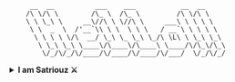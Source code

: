 
         __  __          ___    ___           __  __     
        /\ \/\ \        /\_ \  /\_ \         /\ \/\ \    
        \ \ \_\ \     __\//\ \ \//\ \     ___\ \ \ \ \   
         \ \  _  \  /'__`\\ \ \  \ \ \   / __`\ \ \ \ \  
          \ \ \ \ \/\  __/ \_\ \_ \_\ \_/\ \L\ \ \_\ \_\ 
           \ \_\ \_\ \____\/\____\/\____\ \____/\/\_\/\_\
            \/_/\/_/\/____/\/____/\/____/\/___/  \/_/\/_/
<p align="center">
<details>
    <summary><b>I am Satriouz ⚔️</b></summary>
<a href="https://twitter.com/Satriouz">
  <img align="left" alt="Satriouz's Twitter" width="22px" src="https://cdn.jsdelivr.net/npm/simple-icons@v3/icons/twitter.svg" />
</a>
<a href="https://linkedin.com/in/Satriouz">
  <img align="left" alt="Satriouz's Linkdein" width="22px" src="https://cdn.jsdelivr.net/npm/simple-icons@v3/icons/linkedin.svg" />
</a>
<a href="https://github.com/Satriouz">
  <img align="left" alt="Satriouz's Github" width="22px" src="https://cdn.jsdelivr.net/npm/simple-icons@v3/icons/github.svg" />
</a>
<a href="https://t.me/xSatriouz">
  <img align="left" alt="Satriouz's Telegram" width="22px" src="https://cdn.jsdelivr.net/npm/simple-icons@v3/icons/telegram.svg" />
</a>
<a href="https://instagram.com/Satriouz/">
  <img align="left" alt="Satriouz's Instagram" width="22px" src="https://cdn.jsdelivr.net/npm/simple-icons@v3/icons/instagram.svg" />
</a>
<a href="https://www.facebook.com/Satriouz/">
  <img align="left" alt="Satriouz's Facebook" width="22px" src="https://cdn.jsdelivr.net/npm/simple-icons@v3/icons/facebook.svg" />
</a>
<a href="https://www.youtube.com/channel/UCSwf5zNZWiDKBHV1oWYk6DA"> 
  <img align="left" alt="Satriouz's Youtube" width="22px" src="https://cdn.jsdelivr.net/npm/simple-icons@v3/icons/youtube.svg" />
</a>

<br/>
<br/>
Here are some ideas to get you started:

- 🔭 I’m currently working on Telegram Bot and other things.
- 🌱 I’m currently learning Python and others.
- 👯 I’m looking to collaborate on [Telegram](https://t.me/ParrotOmoshiroi)
- 🤔 I’m looking for help with all of you
- 💬 Ask me about Bot Telegram and related stuff
- 📫 How to reach me: [Telegram - @xSatriouz](https://t.me/xSatriouz) [Facebook - @Satriouz](https://facebook.com/Satriouz/) [YouTube - @Satriouz](https://www.youtube.com/channel/UCSwf5zNZWiDKBHV1oWYk6DA) 
- 😄 Pronouns: He/His
- ⚡ Fun fact: I always listen to music and try things and more

<p align="center">
<img align="center" src="https://github-readme-stats.vercel.app/api?username=Satriouz&&show_icons=true&&custom_title=Satriouz Github Stats&&hide_border=boolean&&theme=dark" />
<p align="center">
<a href="https://github.com/Satriouz">
  <img align="center" src="https://github-readme-stats.vercel.app/api/top-langs/?username=Satriouz&theme=dark&hide_langs_below=1" />


<p align="center">
<img align="center" src="https://img.shields.io/github/followers/Satriouz?color=red&label=Followers&style=for-the-badge" />
<img align="center" src="https://img.shields.io/github/stars/Satriouz?affiliations=OWNER&color=red&style=for-the-badge" />

<p align="center">
<img align="center" src="https://img.shields.io/badge/-Git-black?style=flat-square&logo=git" />
<img align="center" src="https://img.shields.io/badge/-GitHub-181717?style=flat-square&logo=github" />
<img align="center" src="https://img.shields.io/badge/-GitLab-FCA121?style=flat-square&logo=gitlab" />
<img align="center" src="https://img.shields.io/badge/-BitBucket-black?style=flat-square&logo=bitbucket" />
<img align="center" src="https://img.shields.io/badge/-VS%20Code-007ACC?style=flat-square&logo=visual-studio-code" />
<img align="center" src="https://img.shields.io/badge/Linux-black?style=flat-square&logo=linux" />
<img align="center" src="https://img.shields.io/badge/Android-05150C?style=flat-square&logo=android" />
<img align="center" src="https://img.shields.io/badge/python-black?style=flat-square&logo=python" />
<img align="center" src="https://img.shields.io/badge/Java-black?style=flat-square&logo=java" />
<img align="center" src="https://img.shields.io/badge/Kotlin-black?style=flat-square&logo=kotlin" />
<img align="center" src="https://img.shields.io/badge/Chrome-black?style=flat-square&logo=google-chrome" />
<img align="center" src="https://img.shields.io/badge/Discord-black?style=flat-square&logo=discord" />
<img align="center" src="https://visitor-badge.laobi.icu/badge?page_id=Satriouz" />
<img align="center" src="https://komarev.com/ghpvc/?username=Satriouz&label=Views&color=red&style=plastic" alt="Satriouz" />
